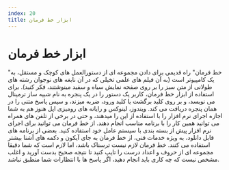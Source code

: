 ```yaml
---
index: 20
title: ابزار خط فرمان
---
```

# ابزار خط فرمان

"خط فرمان" راه قدیمی برای دادن مجموعه ای از دستورالعمل های کوچک و مستقل، به یک کامپیوتر است (به آن فیلم های علمی تخیلی که در آن نابغه های نوجوان رشته های طولانی از متن سبز را بر روی صفحه نمایش سیاه و سفید مینوشتند، فکر کنید). برای استفاده از ابزار خط فرمان، کاربر یک دستور را در یک پنجره به نام شبیه ساز ترمینال می نویسد، و بر روی کلید برگشت یا کلید ورود، ضربه میزند، و سپس پاسخ متنی را در همان پنجره دریافت می کند. ویندوز، لینوکس و رایانه های رومیزی اپل هنوز هم به شما اجازه اجرای نرم افزار را با استفاده از این را میدهند، و حتی در برخی از تلفن های همراه می توانید همین کار را با برنامه مناسب انجام دهند. از خط فرمان می توانید برای اجرای نرم افزار پیش از بسته بندی با سیستم عامل خود استفاده کنید. بعضی از برنامه های قابل دانلود، به ویژه خدمات فنی، از خط فرمان به جای آیکون و دکمه های آشنا بیشتر استفاده می کنند. خط فرمان لازم نیست ترسناک باشد، اما لازم است که شما دقیقا مجموعه ای از حروف و اعداد درست را تایپ کنید تا نتیجه صحیح بدست آورید و اغلب مشخص نیست که چه کاری باید انجام دهید، اگر پاسخ ها با انتظارات شما منطبق نباشد.
